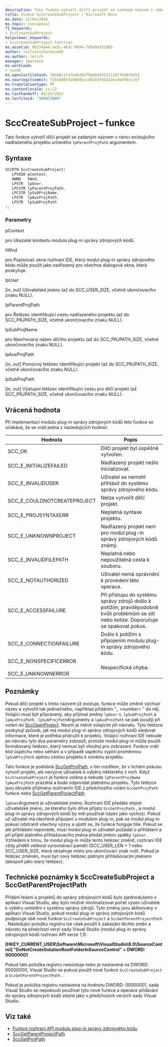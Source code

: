 ```yaml
---
description: Tato funkce vytvoří dílčí projekt se zadaným názvem v rámci existujícího nadřazeného projektu určeného argumentem lpParentProjPath.
title: Funkce SccCreateSubProject | Microsoft Docs
ms.date: 11/04/2016
ms.topic: conceptual
f1_keywords:
- SccCreateSubProject
helpviewer_keywords:
- SccCreateSubProject function
ms.assetid: 08154aed-ae5c-463c-8694-745d0e332965
author: leslierichardson95
ms.author: lerich
manager: jmartens
ms.workload:
- vssdk
ms.openlocfilehash: 70568c27afb4bdb5794db64322113dffbd824452
ms.sourcegitcommit: f2916d8fd296b92cc402597d1d1eecda4f6cccbf
ms.translationtype: MT
ms.contentlocale: cs-CZ
ms.lasthandoff: 03/25/2021
ms.locfileid: "105073999"
---
```

# <a name="scccreatesubproject-function"></a>SccCreateSubProject – funkce
Tato funkce vytvoří dílčí projekt se zadaným názvem v rámci existujícího nadřazeného projektu určeného `lpParentProjPath` argumentem.

## <a name="syntax"></a>Syntaxe

```cpp
SCCRTN SccCreateSubProject(
   LPVOID pContext,
   HWND   hWnd,
   LPSTR  lpUser,
   LPCSTR lpParentProjPath,
   LPCSTR lpSubProjName,
   LPSTR  lpAuxProjPath,
   LPSTR  lpSubProjPath
);
```

### <a name="parameters"></a>Parametry
 pContext

pro Ukazatel kontextu modulu plug-in správy zdrojových kódů.

 hWnd

pro Popisovač okna rozhraní IDE, který modul plug-in správy zdrojového kódu může použít jako nadřazený pro všechna dialogová okna, která poskytuje.

 lpUser

[in, out] Uživatelské jméno (až do SCC_USER_SIZE, včetně ukončovacího znaku NULL).

 lpParentProjPath

pro Řetězec identifikující cestu nadřazeného projektu (až do SCC_PRJPATH_SIZE, včetně ukončovacího znaku NULL).

 lpSubProjName

pro Navrhovaný název dílčího projektu (až do SCC_PRJPATH_SIZE, včetně ukončovacího znaku NULL).

 lpAuxProjPath

[in, out] Pomocný řetězec identifikující projekt (až do SCC_PRJPATH_SIZE, včetně ukončovacího znaku NULL).

 lpSubProjPath

[in, out] Výstupní řetězec identifikující cestu pro dílčí projekt (až SCC_PRJPATH_SIZE, včetně ukončovacího znaku NULL).

## <a name="return-value"></a>Vrácená hodnota
 Při implementaci modulu plug-in správy zdrojových kódů této funkce se očekává, že se vrátí jedna z následujících hodnot:

|Hodnota|Popis|
|-----------|-----------------|
|SCC_OK|Dílčí projekt byl úspěšně vytvořen.|
|SCC_E_INITIALIZEFAILED|Nadřazený projekt nešlo inicializovat.|
|SCC_E_INVALIDUSER|Uživatel se nemohl přihlásit do systému správy zdrojového kódu.|
|SCC_E_COULDNOTCREATEPROJECT|Nelze vytvořit dílčí projekt.|
|SCC_E_PROJSYNTAXERR|Neplatná syntaxe projektu.|
|SCC_E_UNKNOWNPROJECT|Nadřazený projekt není pro modul plug-in správy zdrojových kódů známý.|
|SCC_E_INVALIDFILEPATH|Neplatná nebo nepoužitelná cesta k souboru.|
|SCC_E_NOTAUTHORIZED|Uživatel nemá oprávnění k provedení této operace.|
|SCC_E_ACCESSFAILURE|Při přístupu do systému správy zdrojů došlo k potížím, pravděpodobně kvůli problémům se sítí nebo kolize. Doporučuje se opakovat pokus.|
|SCC_E_CONNECTIONFAILURE|Došlo k potížím s připojením modulu plug-in správy zdrojového kódu.|
|SCC_E_NONSPECIFICERROR<br /><br /> SCC_E_UNKNOWNERROR|Nespecifická chyba.|

## <a name="remarks"></a>Poznámky
 Pokud dílčí projekt s tímto názvem již existuje, funkce může změnit výchozí název a vytvořit tak jedinečného, například přidáním "_ \<number> " do něj. Volající musí být připravený, aby přijímal změny `lpUser` v, `lpSubProjPath` a `lpAuxProjPath` . `lpSubProjPath`Argumenty a `lpAuxProjPath` se pak použijí při volání do [SccOpenProject](../extensibility/sccopenproject-function.md). Nesmí je měnit volajícím při návratu. Tyto řetězce poskytují způsob, jak má modul plug-in správy zdrojových kódů sledovat informace, které je potřeba přidružit k projektu. Volající rozhraní IDE nebude po návratu tyto dva parametry zobrazit, protože modul plug-in může použít formátovaný řetězec, který nemusí být vhodný pro zobrazení. Funkce vrátí kód úspěchu nebo selhání a v případě úspěchu vyplní proměnnou `lpSubProjPath` úplnou cestou projektu k novému projektu.

 Tato funkce je podobná [SccGetProjPath](../extensibility/sccgetprojpath-function.md), s tím rozdílem, že v tichém pokusu vytvoří projekt, ale nevyzve uživatele k výběru některého z nich. Když `SccCreateSubProject` je funkce volána a nebude `lpParentProjName` `lpAuxProjPath` prázdná a bude odpovídat platnému projektu. Tyto řetězce jsou obvykle přijímány rozhraním IDE z předchozího volání `SccGetProjPath` funkce nebo [SccGetParentProjectPath](../extensibility/sccgetparentprojectpath-function.md).

 `lpUser`Argument je uživatelské jméno. Rozhraní IDE předáte stejné uživatelské jméno, ze kterého bylo dříve přijato `SccGetProjPath` , a modul plug-in správy zdrojových kódů by měl používat název jako výchozí. Pokud už uživatel má otevřené připojení s modulem plug-in, pak se modul plug-in pokusí odstranit všechny výzvy a ujistit se, že funkce funguje tiše. Pokud se ale přihlášení nepovede, musí modul plug-in uživateli požádat o přihlášení a při přijetí platného přihlašovacího jména předat jméno zpátky `lpUser` . Vzhledem k tomu, že modul plug-in může tento řetězec změnit, rozhraní IDE vždy přidělí velikost vyrovnávací paměti (SCC_USER_LEN + 1 nebo SCC_USER_SIZE, která obsahuje místo pro ukončovací znak null). Pokud je řetězec změněn, musí být nový řetězec platným přihlašovacím jménem (alespoň jako starý řetězec).

## <a name="technical-notes-for-scccreatesubproject-and-sccgetparentprojectpath"></a>Technické poznámky k SccCreateSubProject a SccGetParentProjectPath
 Přidání řešení a projektů do správy zdrojových kódů bylo zjednodušeno v aplikaci Visual Studio, aby bylo možné minimalizovat počet výzev uživatele k výběru umístění v systému správy zdrojů. Tyto změny jsou aktivovány v aplikaci Visual Studio, pokud modul plug-in správy zdrojových kódů podporuje obě nové funkce `SccCreateSubProject` a `SccGetParentProjectPath` . Následující položku registru lze však použít k zakázání těchto změn a návratu na předchozí verzi sady Visual Studio (modul plug-in správy zdrojových kódů rozhraní API verze 1,1):

 **[HKEY_CURRENT_USER\Software\Microsoft\VisualStudio\8.0\SourceControl] "DoNotCreateSolutionRootFolderInSourceControl" = DWORD: 00000001**

 Pokud tato položka registru neexistuje nebo je nastavená na DWORD: 00000000, Visual Studio se pokusí použít nové funkce `SccCreateSubProject` a `SccGetParentProjectPath` .

 Pokud je položka registru nastavena na hodnotu DWORD: 00000001, sada Visual Studio se nepokouší používat tyto nové funkce a operace přidávání do správy zdrojových kódů stejně jako v předchozích verzích sady Visual Studio.

## <a name="see-also"></a>Viz také
- [Funkce rozhraní API modulu plug-in správy zdrojového kódu](../extensibility/source-control-plug-in-api-functions.md)
- [SccGetParentProjectPath](../extensibility/sccgetparentprojectpath-function.md)
- [SccGetProjPath](../extensibility/sccgetprojpath-function.md)
